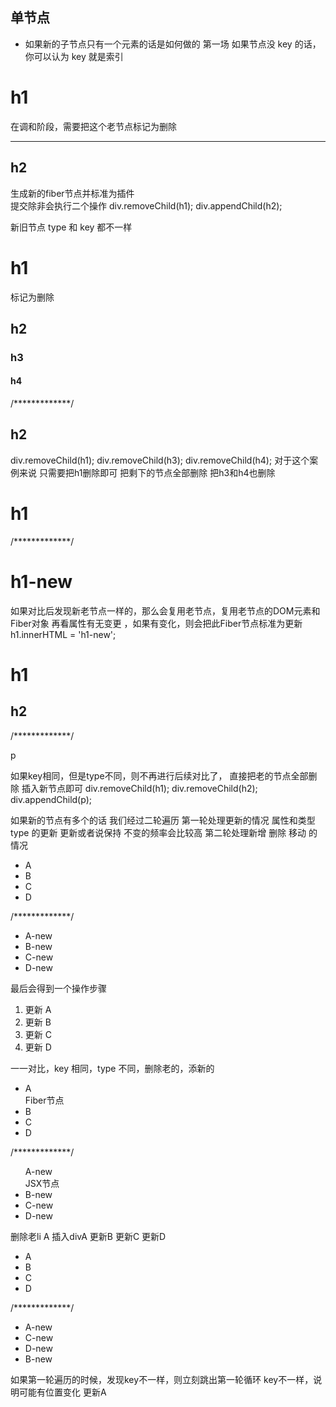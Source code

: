 ## 单节点

- 如果新的子节点只有一个元素的话是如何做的
第一场
如果节点没 key 的话，你可以认为 key 就是索引
<div>
<h1 key="0">h1</h1>    在调和阶段，需要把这个老节点标记为删除
</div>

---

<div>
<h2 key="0">h2</h2>    生成新的fiber节点并标准为插件
</div>
提交除非会执行二个操作
div.removeChild(h1);
div.appendChild(h2);

新旧节点 type 和 key 都不一样

<div>
<h1 key="h1">h1</h1> 标记为删除
<h2 key="h2">h2</h2>
<h3 key="h3">h3</h3>
<h4 key="h4">h4</h4>
</div>  
/*************/
<div>
<h2 key="h2">h2</h2>
</div>
div.removeChild(h1);
div.removeChild(h3);
div.removeChild(h4);
对于这个案例来说
只需要把h1删除即可
把剩下的节点全部删除 
把h3和h4也删除

<div>
<h1 key="h1">h1</h1>
</div>
/*************/
<div>
<h1 key="h1">h1-new</h1>
</div>
如果对比后发现新老节点一样的，那么会复用老节点，复用老节点的DOM元素和Fiber对象
再看属性有无变更 ，如果有变化，则会把此Fiber节点标准为更新
h1.innerHTML = 'h1-new';

<div>
<h1 key="h1">h1</h1> 
<h2 key="h2">h2</h2>
</div>
/*************/
<div>
<p key="h1">p</p>
</div>
如果key相同，但是type不同，则不再进行后续对比了， 
直接把老的节点全部删除 
插入新节点即可  
div.removeChild(h1);
div.removeChild(h2);
div.appendChild(p);

如果新的节点有多个的话
我们经过二轮遍历
第一轮处理更新的情况 属性和类型 type 的更新 更新或者说保持 不变的频率会比较高
第二轮处理新增 删除 移动 的情况

<ul>
<li key="A">A</li>
<li key="B">B</li>
<li key="C">C</li>
<li key="D">D</li>
</ul>
/*************/
<ul>
<li key="A">A-new</li>
<li key="B">B-new</li>
<li key="C">C-new</li>
<li key="D">D-new</li>
</ul>

最后会得到一个操作步骤

1. 更新 A
2. 更新 B
3. 更新 C
4. 更新 D

一一对比，key 相同，type 不同，删除老的，添新的

<ul>
<li key="A">A</li>  Fiber节点
<li key="B">B</li>
<li key="C">C</li>
<li key="D">D</li>
</ul>
/*************/
<ul>
<div key="A">A-new</div> JSX节点
<li key="B">B-new</li>
<li key="C">C-new</li>
<li key="D">D-new</li>
</ul>
删除老li A
插入divA
更新B 更新C 更新D

<ul>
<li key="A">A</li>
<li key="B">B</li>
<li key="C">C</li>
<li key="D">D</li>
</ul>
/*************/
<ul>
<li key="A">A-new</li>
<li key="C">C-new</li>
<li key="D">D-new</li>
<li key="B">B-new</li>
</ul>
如果第一轮遍历的时候，发现key不一样，则立刻跳出第一轮循环
key不一样，说明可能有位置变化 
更新A
